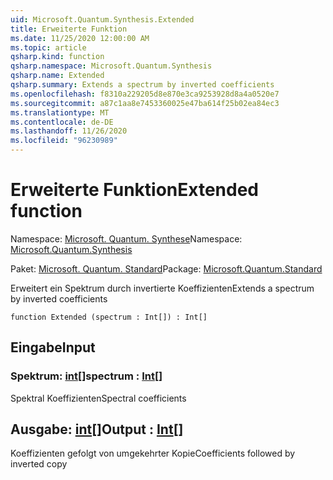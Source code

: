 ```yaml
---
uid: Microsoft.Quantum.Synthesis.Extended
title: Erweiterte Funktion
ms.date: 11/25/2020 12:00:00 AM
ms.topic: article
qsharp.kind: function
qsharp.namespace: Microsoft.Quantum.Synthesis
qsharp.name: Extended
qsharp.summary: Extends a spectrum by inverted coefficients
ms.openlocfilehash: f8310a229205d8e870e3ca9253928d8a4a0520e7
ms.sourcegitcommit: a87c1aa8e7453360025e47ba614f25b02ea84ec3
ms.translationtype: MT
ms.contentlocale: de-DE
ms.lasthandoff: 11/26/2020
ms.locfileid: "96230989"
---
```

# <a name="extended-function"></a><span data-ttu-id="f13c6-102">Erweiterte Funktion</span><span class="sxs-lookup"><span data-stu-id="f13c6-102">Extended function</span></span>

<span data-ttu-id="f13c6-103">Namespace: [Microsoft. Quantum. Synthese](xref:Microsoft.Quantum.Synthesis)</span><span class="sxs-lookup"><span data-stu-id="f13c6-103">Namespace: [Microsoft.Quantum.Synthesis](xref:Microsoft.Quantum.Synthesis)</span></span>

<span data-ttu-id="f13c6-104">Paket: [Microsoft. Quantum. Standard](https://nuget.org/packages/Microsoft.Quantum.Standard)</span><span class="sxs-lookup"><span data-stu-id="f13c6-104">Package: [Microsoft.Quantum.Standard](https://nuget.org/packages/Microsoft.Quantum.Standard)</span></span>


<span data-ttu-id="f13c6-105">Erweitert ein Spektrum durch invertierte Koeffizienten</span><span class="sxs-lookup"><span data-stu-id="f13c6-105">Extends a spectrum by inverted coefficients</span></span>

```qsharp
function Extended (spectrum : Int[]) : Int[]
```


## <a name="input"></a><span data-ttu-id="f13c6-106">Eingabe</span><span class="sxs-lookup"><span data-stu-id="f13c6-106">Input</span></span>

### <a name="spectrum--int"></a><span data-ttu-id="f13c6-107">Spektrum: [int](xref:microsoft.quantum.lang-ref.int)[]</span><span class="sxs-lookup"><span data-stu-id="f13c6-107">spectrum : [Int](xref:microsoft.quantum.lang-ref.int)[]</span></span>

<span data-ttu-id="f13c6-108">Spektral Koeffizienten</span><span class="sxs-lookup"><span data-stu-id="f13c6-108">Spectral coefficients</span></span>



## <a name="output--int"></a><span data-ttu-id="f13c6-109">Ausgabe: [int](xref:microsoft.quantum.lang-ref.int)[]</span><span class="sxs-lookup"><span data-stu-id="f13c6-109">Output : [Int](xref:microsoft.quantum.lang-ref.int)[]</span></span>

<span data-ttu-id="f13c6-110">Koeffizienten gefolgt von umgekehrter Kopie</span><span class="sxs-lookup"><span data-stu-id="f13c6-110">Coefficients followed by inverted copy</span></span>
